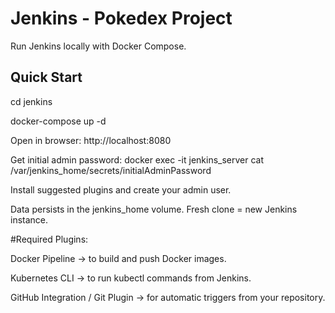 # Jenkins - Pokedex Project
Run Jenkins locally with Docker Compose.

## Quick Start
cd jenkins

docker-compose up -d

Open in browser: http://localhost:8080

Get initial admin password:
docker exec -it jenkins_server cat /var/jenkins_home/secrets/initialAdminPassword

Install suggested plugins and create your admin user.

Data persists in the jenkins_home volume. Fresh clone = new Jenkins instance.

#Required Plugins:

Docker Pipeline → to build and push Docker images.

Kubernetes CLI → to run kubectl commands from Jenkins.

GitHub Integration / Git Plugin → for automatic triggers from your repository.